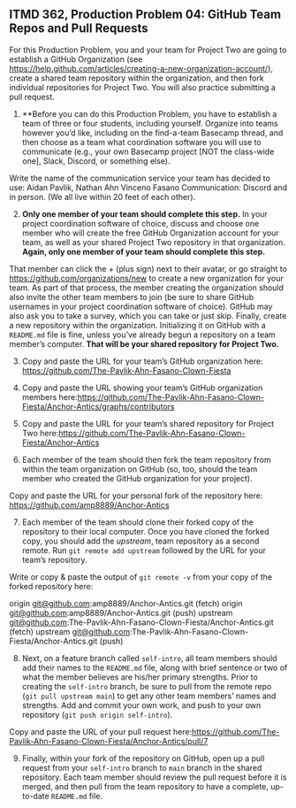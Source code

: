 ## ITMD 362, Production Problem 04: GitHub Team Repos and Pull Requests

For this Production Problem, you and your team for Project Two are going to establish a GitHub
Organization (see https://help.github.com/articles/creating-a-new-organization-account/), create a
shared team repository within the organization, and then fork individual repositories for Project
Two. You will also practice submitting a pull request.

1. **Before you can do this Production Problem, you have to establish a team of three or four
students, including yourself. Organize into teams however you’d like, including on the find-a-team
Basecamp thread, and then choose as a team what coordination software you will use to communicate
(e.g., your own Basecamp project [NOT the class-wide one], Slack, Discord, or something else).

Write the name of the communication service your team has decided to use: Aidan Pavlik, Nathan Ahn Vinceno Fasano
Communication: Discord and in person. (We all live within 20 feet of each other).

2. **Only one member of your team should complete this step.** In your project coordination software
of choice, discuss and choose one member who will create the free GitHub Organization account for
your team, as well as your shared Project Two repository in that organization. **Again, only one
member of your team should complete this step.**

That member can click the + (plus sign) next to their avatar, or go straight to
https://github.com/organizations/new to create a new organization for your team. As part of that
process, the member creating the organization should also invite the other team members to join (be
sure to share GitHub usernames in your project coordination software of choice). GitHub may also ask
you to take a survey, which you can take or just skip. Finally, create a new repository within the
organization. Initializing it on GitHub with a `README.md` file is fine, unless you’ve already begun
a repository on a team member’s computer. **That will be your shared repository for Project Two.**

3. Copy and paste the URL for your team’s GitHub organization here: https://github.com/The-Pavlik-Ahn-Fasano-Clown-Fiesta


4. Copy and paste the URL showing your team’s GitHub organization members here:https://github.com/The-Pavlik-Ahn-Fasano-Clown-Fiesta/Anchor-Antics/graphs/contributors

5. Copy and paste the URL for your team’s shared repository for Project Two here:https://github.com/The-Pavlik-Ahn-Fasano-Clown-Fiesta/Anchor-Antics


6. Each member of the team should then fork the team repository from within the team organization
on GitHub (so, too, should the team member who created the GitHub organization for your project).

Copy and paste the URL for your personal fork of the repository here: https://github.com/amp8889/Anchor-Antics


7. Each member of the team should clone their forked copy of the repository to their local
computer. Once you have cloned the forked copy, you should add the *upstream*, team repository as a
second remote. Run `git remote add upstream` followed by the URL for your team’s repository.

Write or copy & paste the output of `git remote -v` from your copy of the forked repository here:

origin	git@github.com:amp8889/Anchor-Antics.git (fetch)
origin	git@github.com:amp8889/Anchor-Antics.git (push)
upstream	git@github.com:The-Pavlik-Ahn-Fasano-Clown-Fiesta/Anchor-Antics.git (fetch)
upstream	git@github.com:The-Pavlik-Ahn-Fasano-Clown-Fiesta/Anchor-Antics.git (push)



8. Next, on a feature branch called `self-intro`, all team members should add their names to the
`README.md` file, along with brief sentence or two of what the member believes are his/her primary
strengths. Prior to creating the `self-intro` branch, be sure to pull from the remote repo (`git
pull upstream main`) to get any other team members’ names and strengths. Add and commit your own
work, and push to your own repository (`git push origin self-intro`).

Copy and paste the URL of your pull request here:https://github.com/The-Pavlik-Ahn-Fasano-Clown-Fiesta/Anchor-Antics/pull/7

9. Finally, within your fork of the repository on GitHub, open up a pull request from your
`self-intro` branch to `main` branch in the shared  repository. Each team member should review the
pull request before it is merged, and then pull from the team repository to have a complete,
up-to-date `README.md` file.
